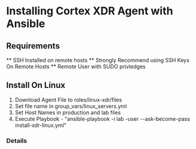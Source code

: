 # Installing Cortex XDR Agent with Ansible

## Requirements
** SSH Installed on remote hosts
** Strongly Recommend using SSH Keys On Remote Hosts
** Remote User with SUDO privledges

## Install On Linux
1. Download Agent File to roles/linux-xdr/files
2. Set file name in group_vars/linux_servers.yml
3. Set Host Names in production and lab files
4. Execute Playbook - "ansible-playbook -i lab -user <remote username> --ask-become-pass install-xdr-linux.yml"

### Details
